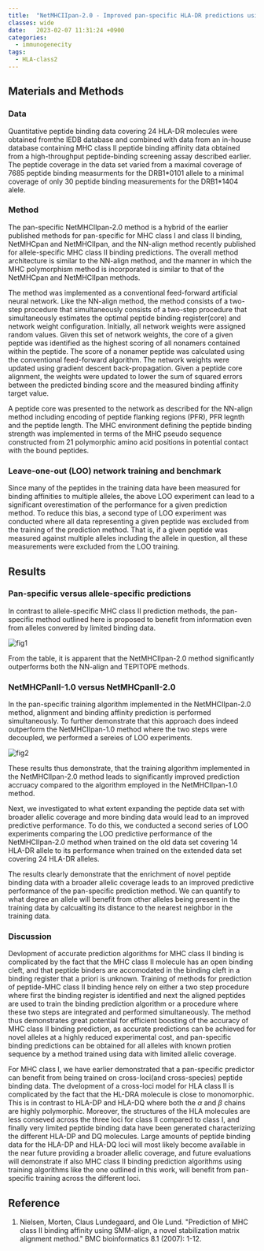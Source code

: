 ```yaml
---
title:  "NetMHCIIpan-2.0 - Improved pan-specific HLA-DR predictions using a novel concurrent alignment and weight optimization training procedure(2010)"
classes: wide
date:   2023-02-07 11:31:24 +0900
categories: 
  - immunogenecity
tags:
  - HLA-class2
---
```


## Materials and Methods

### Data

Quantitative peptide binding data covering 24 HLA-DR molecules were obtained fromthe IEDB database and combined with data from an in-house database containing MHC class II peptide binding affinity data obtained from a high-throughput peptide-binding screening assay described earlier. The peptide coverage in the data set varied from a maximal coverage of 7685 peptide binding measurments for the DRB1\*0101 allele to a minimal coverage of only 30 peptide binding measurements for the DRB1\*1404 alele.

### Method

The pan-specific NetMHCIIpan-2.0 method is a hybrid of the earlier published methods for pan-specific for MHC class I and class II binding, NetMHCpan and NetMHCIIpan, and the NN-align method recently published for allele-specific MHC class II binding predictions. The overall method architecture is similar to the NN-align method, and the manner in which the MHC polymorphism method is incorporated is similar to that of the NetMHCpan and NetMHCIIpan methods.

The method was implemented as a conventional feed-forward artificial neural network. Like the NN-align method, the method consists of a two-step procedure that simultaneously consists of a two-step procedure that simultaneously estimates the optimal peptide binding register(core) and network weight configuration. Initially, all network weights were assigned random values. Given this set of network weights, the core of a given peptide was identified as the highest scoring of all nonamers contained within the peptide. The score of a nonamer peptide was calculated using the conventional feed-forward algorithm. The network weights were updated using gradient descent back-propagation. Given a peptide core alignment, the weights were updated to lower the sum of squared errors between the predicted binding score and the measured binding affinity target value.

A peptide core was presented to the network as described for the NN-align method including encoding of peptide flanking regions (PFR), PFR legnth and the peptide length. The MHC environment defining the peptide binding strength was implemented in terms of the MHC pseudo sequence constructed from 21 polymorphic amino acid positions in potential contact with the bound peptides.

### Leave-one-out (LOO) network training and benchmark

Since many of the peptides in the training data have been measured for binding affinities to multiple alleles, the above LOO experiment can lead to a significant overestimation of the performance for a given prediction method. To reduce this bias, a second type of LOO experiment was conducted where all data representing a given peptide was excluded from the training of the prediction method. That is, if a given peptide was measured against multiple alleles including the allele in question, all these measurements were excluded from the LOO training.

## Results

### Pan-specific versus allele-specific predictions

In contrast to allele-specific MHC class II prediction methods, the pan-specific method outlined here is proposed to benefit from information even from alleles convered by limited binding data. 

![fig1](https://jasonkim8652.github.io/assets/images/NetMHC2pan2_1.png)

From the table, it is apparent that the NetMHCIIpan-2.0 method significantly outperforms both the NN-align and TEPITOPE methods. 

### NetMHCPanII-1.0 versus NetMHCpanII-2.0

In the pan-specific training algorithm implemented in the NetMHCIIpan-2.0 method, alignment and binding affinity prediction is performed simultaneously. To further demonstrate that this approach does indeed outperform the NetMHCIIpan-1.0 method where the two steps were decoupled, we performed a sereies of LOO experiments. 

![fig2](https://jasonkim8652.github.io/assets/images/NetMHC2pan2_2.png)

These results thus demonstrate, that the training algorithm implemented in the NetMHCIIpan-2.0 method leads to significantly improved prediction accruacy compared to the algorithm employed in the NetMHCIIpan-1.0 method.

Next, we investigated to what extent expanding the peptide data set with broader allelic coverage and more binding data would lead to an improved predictive performance. To do this, we conducted a second series of LOO experiments comparing the LOO predictive performance of the NetMHCIIpan-2.0 method when trained on the old data set covering 14 HLA-DR allele to its performance when trained on the extended data set covering 24 HLA-DR alleles. 

The results clearly demonstrate that the enrichment of novel peptide binding data with a broader allelic coverage leads to an improved predictive performance of the pan-specific prediction method. We can quantify to what degree an allele will benefit from other alleles being present in the training data by calcualting its distance to the nearest neighbor in the training data.

### Discussion

Devlopment of accurate prediction algorithms for MHC class II binding is complicated by the fact that the MHC class II molecule has an open binding cleft, and that peptide binders are accomodated in the binding cleft in a binding register that a priori is unknown. Training of methods for prediction of peptide-MHC class II binding hence rely on either a two step procedure where first the binding register is identified and next the aligned peptides are used to train the binding prediction algorithm or a procedure where these two steps are integrated and performed simultaneously. The method thus demonstrates great potential for efficient boosting of the accuracy of MHC class II binding prediction, as accurate predictions can be achieved for novel alleles at a highly reduced experimental cost, and pan-specific binding predictions can be obtained for all alleles with known protien sequence by a method trained using data with limited allelic coverage.

For MHC class I, we have earlier demonstrated that a pan-specific predictor can benefit from being trained on cross-loci(and cross-species) peptide binding data. The dvelopment of a cross-loci model for HLA class II is complicated by the fact that the HL-DRA molecule is close to monomorphic. This is in contrast to HLA-DP and HLA-DQ where both the $\alpha$ and $\beta$ chains are highly polymorphic. Moreover, the structures of the HLA molecules are less conseved across the three loci for class II compared to class I, and finally very limited peptide binding data have been generated characterizing the different  HLA-DP and DQ molecules.  Large amounts of peptide binding data for the HLA-DP and HLA-DQ loci will most likely become available in the near future providing a broader allelic coverage, and future evaluations will demonstrate if also MHC class II binding prediction algorithms using training algorithms like the one outlined in this work, will benefit from pan-specific training across the different loci.

## Reference

1. Nielsen, Morten, Claus Lundegaard, and Ole Lund. "Prediction of MHC class II binding affinity using SMM-align, a novel stabilization matrix alignment method." BMC bioinformatics 8.1 (2007): 1-12.